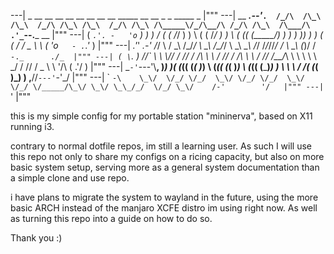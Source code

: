 ---|              _      __    __   __    __   __   __    __   __    _____  __ __    _     _    _____      _               |"""
---|   __   ___.--'_`.  /_/\  /\_\ /\_\  /_/\ /\_\ /\_\  /_/\ /\_\ /\_____\/_/\__/\ /_/\ /\_\  /\___/\   .'_`--.___   __   |"""
---|  ( _`.'. -   'o` ) ) ) \/ ( ( \/_/  ) ) \ ( ( \/_/  ) ) \ ( (( (_____/) ) ) ) )) ) ) ( ( / / _ \ \ ( 'o`   - .`.'_ )  |"""
---|  _\.'_'      _.-' /_/ \  / \_\ /\_\/_/   \ \_\ /\_\/_/   \ \_\\ \__\ /_/ /_/_//_/ / \ \_\\ \(_)/ /  `-._      `_`./_  |"""
---| ( \`. )    //\`   \ \ \\// / // / /\ \ \   / // / /\ \ \   / // /__/_\ \ \ \ \\ \ \_/ / // / _ \ \    '/\\    ( .'/ ) |"""
---|  \_`-'`---'\\__,   )_) )( (_(( (_(  )_) \ (_(( (_(  )_) \ (_(( (_____\)_) ) \ \\ \   / /( (_( )_) )  ,__//`---'`-'_/  |"""
---|   \`        `-\    \_\/  \/_/ \/_/  \_\/ \/_/ \/_/  \_\/ \/_/ \/_____/\_\/ \_\/ \_\_/_/  \/_/ \_\/    /-'        '/   |"""
---|    `                                                                                                             '    |"""

this is my simple config for my portable station "mininerva", based on X11 running i3. 

contrary to normal dotfile repos, im still a learning user.
As such I will use this repo not only to share my configs on a ricing capacity, but also on more basic system setup, serving more as a general system documentation than a simple clone and use repo.

i have plans to migrate the system to wayland in the future, using the more basic ARCH instead of the manjaro XCFE distro im using right now.
As well as turning this repo into a guide on how to do so. 

Thank you :) 
